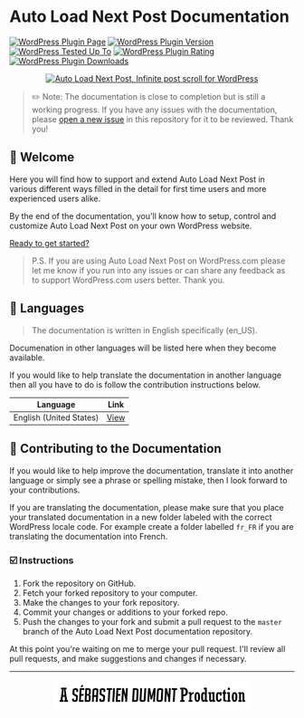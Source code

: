 # Auto Load Next Post Documentation

[![WordPress Plugin Page](https://img.shields.io/badge/WordPress-%E2%86%92-lightgrey.svg?style=flat-square)](https://wordpress.org/plugins/auto-load-next-post/)
[![WordPress Plugin Version](https://img.shields.io/wordpress/plugin/v/auto-load-next-post.svg?style=flat)](https://wordpress.org/plugins/auto-load-next-post/)
[![WordPress Tested Up To](https://img.shields.io/wordpress/v/auto-load-next-post.svg?style=flat)](https://wordpress.org/plugins/auto-load-next-post/)
[![WordPress Plugin Rating](https://img.shields.io/wordpress/plugin/r/auto-load-next-post.svg?style=flat-square)](https://wordpress.org/support/view/plugin-reviews/auto-load-next-post?filter=5)
[![WordPress Plugin Downloads](https://img.shields.io/wordpress/plugin/dt/auto-load-next-post.svg?style=flat)](https://wordpress.org/plugins/auto-load-next-post/)

<p align="center">
    <a href="https://autoloadnextpost.com?utm_medium=auto-load-next-post-documentation-github&utm_source=readme&utm_campaign=readme&utm_content=banner" target="_blank"><img src="https://ps.w.org/auto-load-next-post/assets/banner-772x250.png" alt="Auto Load Next Post, Infinite post scroll for WordPress"></a>
</p>

> ✏️ Note: The documentation is close to completion but is still a working progress. If you have any issues with the documentation, please [open a new issue](https://github.com/autoloadnextpost/alnp-documentation/issues/new) in this repository for it to be reviewed. Thank you!

## 👋 Welcome

Here you will find how to support and extend Auto Load Next Post in various different ways filled in the detail for first time users and more experienced users alike.

By the end of the documentation, you'll know how to setup, control and customize Auto Load Next Post on your own WordPress website.

[Ready to get started?](https://github.com/autoloadnextpost/alnp-documentation/tree/master/en_US#the-manual)

> P.S. If you are using Auto Load Next Post on WordPress.com please let me know if you run into any issues or can share any feedback as to support WordPress.com users better. Thank you.

## 💬 Languages

> The documentation is written in English specifically (en_US).

Documenation in other languages will be listed here when they become available.

If you would like to help translate the documentation in another language then all you have to do is follow the contribution instructions below.

| Language | Link |
| -------- | ---- |
| English (United States) | [View](https://github.com/autoloadnextpost/alnp-documentation/tree/master/en_US) |
<!--
| French (France) | [View](https://github.com/autoloadnextpost/alnp-documentation/tree/master/fr_FR) |
| German  | [View](https://github.com/autoloadnextpost/alnp-documentation/tree/master/de_DE) |
| Italian  | [View](https://github.com/autoloadnextpost/alnp-documentation/tree/master/it_IT) |
| Japanese  | [View](https://github.com/autoloadnextpost/alnp-documentation/tree/master/jp_JP) |
| Spanish (Spain) | [View](https://github.com/autoloadnextpost/alnp-documentation/tree/master/es_ES) |
-->

## 📝 Contributing to the Documentation

If you would like to help improve the documentation, translate it into another language or simply see a phrase or spelling mistake, then I look forward to your contributions.

If you are translating the documentation, please make sure that you place your translated documentation in a new folder labeled with the correct WordPress locale code. For example create a folder labelled `fr_FR` if you are translating the documentation into French.

### ☑️ Instructions

1. Fork the repository on GitHub.
2. Fetch your forked repository to your computer.
3. Make the changes to your fork repository.
4. Commit your changes or additions to your forked repo.
5. Push the changes to your fork and submit a pull request to the `master` branch of the Auto Load Next Post documentation repository.

At this point you're waiting on me to merge your pull request. I'll review all pull requests, and make suggestions and changes if necessary.

---

<p align="center">
    <img src="https://raw.githubusercontent.com/seb86/my-open-source-readme-template/master/a-sebastien-dumont-production.png" width="353">
</p>
